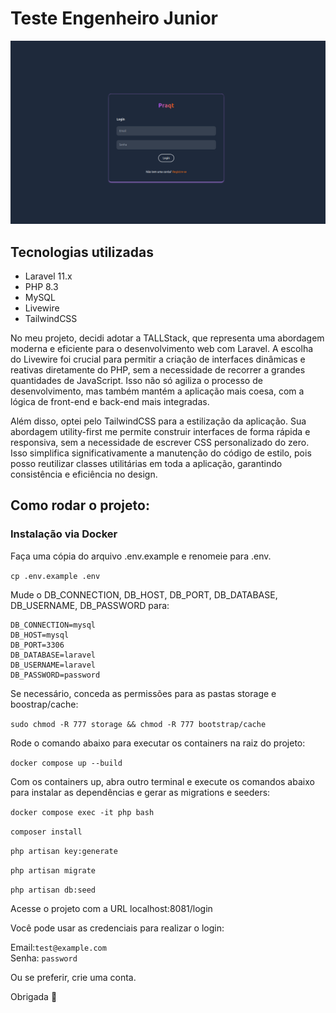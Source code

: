 # Teste Engenheiro Junior

![alt text](screens/login-page.png)

## Tecnologias utilizadas

- Laravel 11.x
- PHP 8.3
- MySQL 
- Livewire
- TailwindCSS

No meu projeto, decidi adotar a TALLStack, que representa uma abordagem moderna e eficiente para o desenvolvimento web com Laravel. A escolha do Livewire foi crucial para permitir a criação de interfaces dinâmicas e reativas diretamente do PHP, sem a necessidade de recorrer a grandes quantidades de JavaScript. Isso não só agiliza o processo de desenvolvimento, mas também mantém a aplicação mais coesa, com a lógica de front-end e back-end mais integradas.

Além disso, optei pelo TailwindCSS para a estilização da aplicação. Sua abordagem utility-first me permite construir interfaces de forma rápida e responsiva, sem a necessidade de escrever CSS personalizado do zero. Isso simplifica significativamente a manutenção do código de estilo, pois posso reutilizar classes utilitárias em toda a aplicação, garantindo consistência e eficiência no design.

## Como rodar o projeto:

### Instalação via Docker  

Faça uma cópia do arquivo .env.example e renomeie para .env.

`cp .env.example .env`

Mude o DB_CONNECTION, DB_HOST, DB_PORT, DB_DATABASE, DB_USERNAME, DB_PASSWORD para:

```
DB_CONNECTION=mysql
DB_HOST=mysql
DB_PORT=3306
DB_DATABASE=laravel
DB_USERNAME=laravel
DB_PASSWORD=password
```

Se necessário, conceda as permissões para as pastas storage e boostrap/cache:

`sudo chmod -R 777 storage && chmod -R 777 bootstrap/cache`


Rode o comando abaixo para executar os containers na raiz do projeto:

`docker compose up --build`

Com os containers up, abra outro terminal e execute os comandos abaixo para instalar as dependências e gerar as migrations e seeders:

`docker compose exec -it php bash`

`composer install`

`php artisan key:generate`

`php artisan migrate`

`php artisan db:seed`

Acesse o projeto com a URL localhost:8081/login

Você pode usar as credenciais para realizar o login:

Email:`test@example.com`  
Senha: `password`

Ou se preferir, crie uma conta.

Obrigada 💜


